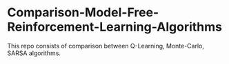# Comparison-Model-Free-Reinforcement-Learning-Algorithms
This repo consists of comparison between Q-Learning, Monte-Carlo, SARSA algorithms.
